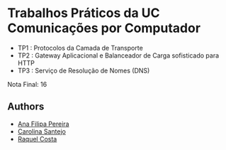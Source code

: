 # Trabalhos Práticos da UC Comunicações por Computador

* TP1 : Protocolos da Camada de Transporte
* TP2 : Gateway Aplicacional e Balanceador de Carga sofisticado para
HTTP
* TP3 : Serviço de Resolução de Nomes (DNS)

Nota Final: 16

## Authors
* [Ana Filipa Pereira](https://github.com/FilipaPereira00)
* [Carolina Santejo](https://github.com/CarolinaSantejo)
* [Raquel Costa](https://github.com/chelesgaroth)
